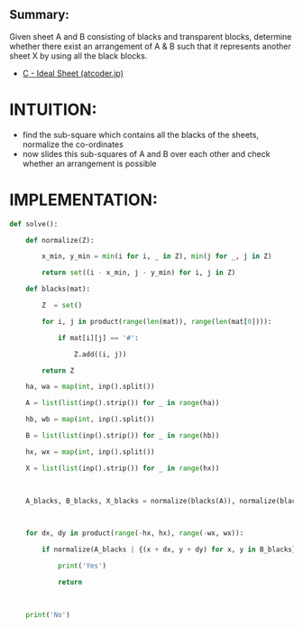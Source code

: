 ## Summary:
Given sheet A and B consisting of blacks and transparent blocks, determine whether there exist an arrangement of A & B such that it represents another sheet X by using all the black blocks.
- [C - Ideal Sheet (atcoder.jp)](https://atcoder.jp/contests/abc307/tasks/abc307_c)

# INTUITION:
- find the sub-square which contains all the blacks of the sheets, normalize the co-ordinates
- now slides this sub-squares of A and B over each other and check whether an arrangement is possible

# IMPLEMENTATION:
```python
def solve():

    def normalize(Z):

        x_min, y_min = min(i for i, _ in Z), min(j for _, j in Z)

        return set((i - x_min, j - y_min) for i, j in Z)

    def blacks(mat):

        Z  = set()

        for i, j in product(range(len(mat)), range(len(mat[0]))):

            if mat[i][j] == '#':

                Z.add((i, j))

        return Z

    ha, wa = map(int, inp().split())

    A = list(list(inp().strip()) for _ in range(ha))

    hb, wb = map(int, inp().split())

    B = list(list(inp().strip()) for _ in range(hb))

    hx, wx = map(int, inp().split())

    X = list(list(inp().strip()) for _ in range(hx))

  

    A_blacks, B_blacks, X_blacks = normalize(blacks(A)), normalize(blacks(B)), normalize(blacks(X))

  

    for dx, dy in product(range(-hx, hx), range(-wx, wx)):

        if normalize(A_blacks | {(x + dx, y + dy) for x, y in B_blacks})  == X_blacks:

            print('Yes')

            return

  

    print('No')
```